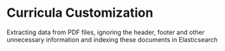 # Curricula Customization
Extracting data from PDF files, ignoring the header, footer and other unnecessary information and indexing these documents in Elasticsearch
